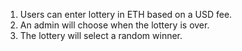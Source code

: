 1. Users can enter lottery in ETH based on a USD fee.
2. An admin will choose when the lottery is over.
3. The lottery will select a random winner.